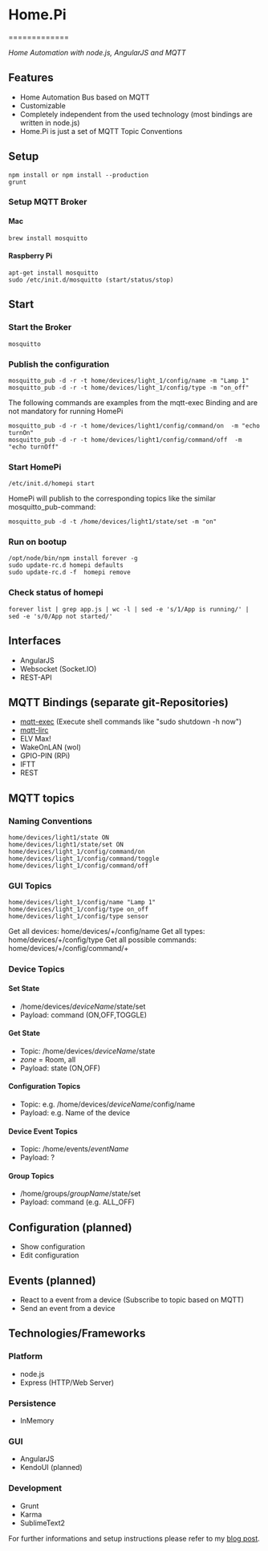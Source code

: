 # Home.Pi 
=============

*Home Automation with node.js, AngularJS and MQTT*

## Features

* Home Automation Bus based on MQTT
* Customizable
* Completely independent from the used technology (most bindings are written in node.js)
* Home.Pi is just a set of MQTT Topic Conventions 


## Setup 

	npm install or npm install --production
	grunt

### Setup MQTT Broker

#### Mac

	brew install mosquitto

#### Raspberry Pi

	apt-get install mosquitto	
	sudo /etc/init.d/mosquitto (start/status/stop)

## Start 

### Start the Broker

	mosquitto

### Publish the configuration

	mosquitto_pub -d -r -t home/devices/light_1/config/name -m "Lamp 1"
	mosquitto_pub -d -r -t home/devices/light_1/config/type -m "on_off"

The following commands are examples from the mqtt-exec Binding and are not mandatory for running HomePi

	mosquitto_pub -d -r -t home/devices/light1/config/command/on  -m "echo turnOn"
	mosquitto_pub -d -r -t home/devices/light1/config/command/off  -m "echo turnOff"

### Start HomePi

	/etc/init.d/homepi start 


HomePi will publish to the corresponding topics like the similar mosquitto_pub-command:

	mosquitto_pub -d -t /home/devices/light1/state/set -m "on"


### Run on bootup

	/opt/node/bin/npm install forever -g
	sudo update-rc.d homepi defaults
	sudo update-rc.d -f  homepi remove

### Check status of homepi

	forever list | grep app.js | wc -l | sed -e 's/1/App is running/' | sed -e 's/0/App not started/'


## Interfaces

* AngularJS
* Websocket (Socket.IO)
* REST-API

## MQTT Bindings (separate git-Repositories)

* [mqtt-exec](https://github.com/denschu/mqtt-exec) (Execute shell commands like "sudo shutdown -h now")
* [mqtt-lirc](https://github.com/denschu/mqtt-lirc)
* ELV Max! 
* WakeOnLAN (wol) 
* GPIO-PIN (RPi) 
* IFTT 
* REST

## MQTT topics 

### Naming Conventions

	home/devices/light1/state ON
	home/devices/light1/state/set ON
	home/devices/light_1/config/command/on
	home/devices/light_1/config/command/toggle
	home/devices/light_1/config/command/off

### GUI Topics

	home/devices/light_1/config/name "Lamp 1"
	home/devices/light_1/config/type on_off
	home/devices/light_1/config/type sensor

Get all devices: 			home/devices/+/config/name
Get all types:			 	home/devices/+/config/type
Get all possible commands: 	home/devices/+/config/command/+

### Device Topics

#### Set State 

* /home/devices/*deviceName*/state/set
* Payload: command (ON,OFF,TOGGLE)

#### Get State

* Topic: /home/devices/*deviceName*/state 
* *zone* = Room, all
* Payload: state (ON,OFF)

#### Configuration Topics

* Topic: e.g. /home/devices/*deviceName*/config/name 
* Payload: e.g. Name of the device

#### Device Event Topics

* Topic: /home/events/*eventName*
* Payload: ?

#### Group Topics

* /home/groups/*groupName*/state/set
* Payload: command (e.g. ALL_OFF)


## Configuration (planned)
* Show configuration
* Edit configuration

## Events (planned)
* React to a event from a device (Subscribe to topic based on MQTT)
* Send an event from a device


## Technologies/Frameworks

### Platform
* node.js
* Express (HTTP/Web Server)

### Persistence
* InMemory

### GUI
* AngularJS
* KendoUI (planned)

### Development
* Grunt
* Karma
* SublimeText2

For further informations and setup instructions please refer to my [blog post](http://blog.codecentric.de/en/2013/03/home-automation-with-angularjs-and-node-js-on-a-raspberry-pi).